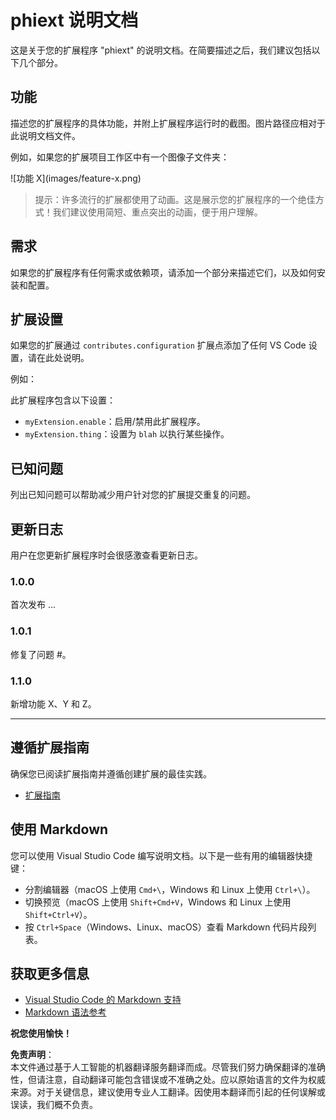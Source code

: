 # phiext 说明文档

这是关于您的扩展程序 "phiext" 的说明文档。在简要描述之后，我们建议包括以下几个部分。

## 功能

描述您的扩展程序的具体功能，并附上扩展程序运行时的截图。图片路径应相对于此说明文档文件。

例如，如果您的扩展项目工作区中有一个图像子文件夹：

\!\[功能 X\]\(images/feature-x.png\)

> 提示：许多流行的扩展都使用了动画。这是展示您的扩展程序的一个绝佳方式！我们建议使用简短、重点突出的动画，便于用户理解。

## 需求

如果您的扩展程序有任何需求或依赖项，请添加一个部分来描述它们，以及如何安装和配置。

## 扩展设置

如果您的扩展通过 `contributes.configuration` 扩展点添加了任何 VS Code 设置，请在此处说明。

例如：

此扩展程序包含以下设置：

* `myExtension.enable`：启用/禁用此扩展程序。
* `myExtension.thing`：设置为 `blah` 以执行某些操作。

## 已知问题

列出已知问题可以帮助减少用户针对您的扩展提交重复的问题。

## 更新日志

用户在您更新扩展程序时会很感激查看更新日志。

### 1.0.0

首次发布 ...

### 1.0.1

修复了问题 #。

### 1.1.0

新增功能 X、Y 和 Z。

---

## 遵循扩展指南

确保您已阅读扩展指南并遵循创建扩展的最佳实践。

* [扩展指南](https://code.visualstudio.com/api/references/extension-guidelines)

## 使用 Markdown

您可以使用 Visual Studio Code 编写说明文档。以下是一些有用的编辑器快捷键：

* 分割编辑器（macOS 上使用 `Cmd+\`，Windows 和 Linux 上使用 `Ctrl+\`）。
* 切换预览（macOS 上使用 `Shift+Cmd+V`，Windows 和 Linux 上使用 `Shift+Ctrl+V`）。
* 按 `Ctrl+Space`（Windows、Linux、macOS）查看 Markdown 代码片段列表。

## 获取更多信息

* [Visual Studio Code 的 Markdown 支持](http://code.visualstudio.com/docs/languages/markdown)
* [Markdown 语法参考](https://help.github.com/articles/markdown-basics/)

**祝您使用愉快！**

**免责声明**：  
本文件通过基于人工智能的机器翻译服务翻译而成。尽管我们努力确保翻译的准确性，但请注意，自动翻译可能包含错误或不准确之处。应以原始语言的文件为权威来源。对于关键信息，建议使用专业人工翻译。因使用本翻译而引起的任何误解或误读，我们概不负责。